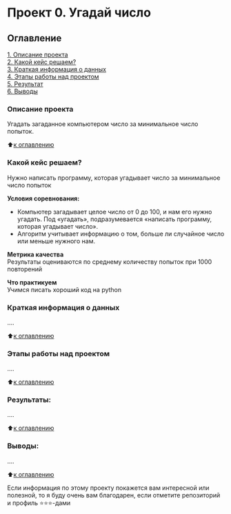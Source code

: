 # Проект 0. Угадай число

## Оглавление  
[1. Описание проекта](https://github.com/Tolkochto/sfds/edit/main/Project_0/README.md#описание-проекта)  
[2. Какой кейс решаем?](https://github.com/Tolkochto/sfds/edit/main/Project_0/README.md#Какой-кейс-решаем)  
[3. Краткая информация о данных](https://github.com/Tolkochto/sfds/edit/main/Project_0/README.md#Краткая-информация-о-данных)  
[4. Этапы работы над проектом](https://github.com/Tolkochto/sfds/edit/main/Project_0/README.md#Этапы-работы-над-проектом)  
[5. Результат](https://github.com/Tolkochto/sfds/edit/main/Project_0/README.md#Результат)    
[6. Выводы](https://github.com/Tolkochto/sfds/edit/main/Project_0/README.md#Выводы) 

### Описание проекта    
Угадать загаданное компьютером число за минимальное число попыток.

:arrow_up:[к оглавлению](https://github.com/Tolkochto/sfds/blob/main/Project_0/README.md#оглавление)


### Какой кейс решаем?    
Нужно написать программу, которая угадывает число за минимальное число попыток

**Условия соревнования:**  
- Компьютер загадывает целое число от 0 до 100, и нам его нужно угадать. Под «угадать», подразумевается «написать программу, которая угадывает число».
- Алгоритм учитывает информацию о том, больше ли случайное число или меньше нужного нам.

**Метрика качества**     
Результаты оцениваются по среднему количеству попыток при 1000 повторений

**Что практикуем**     
Учимся писать хороший код на python


### Краткая информация о данных
....
  
:arrow_up:[к оглавлению](https://github.com/Tolkochto/sfds/blob/main/Project_0/README.md#Оглавление)


### Этапы работы над проектом  
....

:arrow_up:[к оглавлению](https://github.com/Tolkochto/sfds/blob/main/Project_0/README.md#Оглавление)


### Результаты:  
....

:arrow_up:[к оглавлению](https://github.com/Tolkochto/sfds/blob/main/Project_0/README.md#Оглавление)


### Выводы:  
....

:arrow_up:[к оглавлению](https://github.com/Tolkochto/sfds/blob/main/Project_0/README.md#Оглавление)


Если информация по этому проекту покажется вам интересной или полезной, то я буду очень вам благодарен, если отметите репозиторий и профиль ⭐️⭐️⭐️-дами

